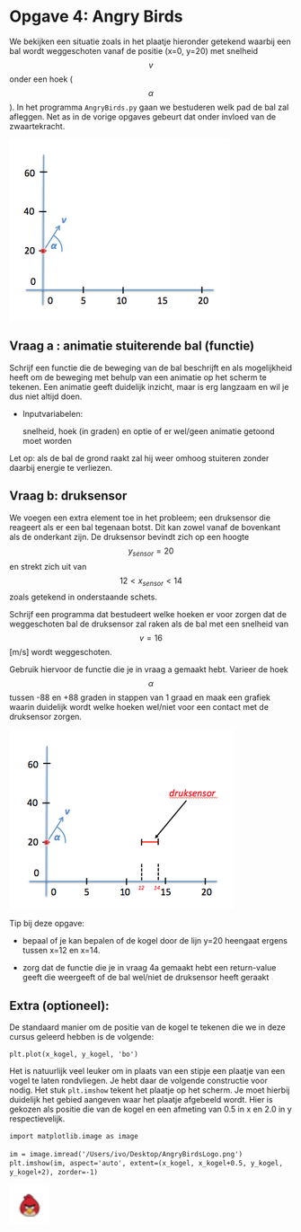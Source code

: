 # Opgave 4: Angry Birds

We bekijken een situatie zoals in het plaatje hieronder getekend waarbij 
een bal wordt weggeschoten vanaf de positie (x=0, y=20) met snelheid 
$$v$$ onder een hoek ($$\alpha$$). In het programma `AngryBirds.py` gaan 
we bestuderen welk pad de bal zal afleggen. Net as in de vorige opgaves 
gebeurt dat onder invloed van de zwaartekracht.

![](AngryBirdOverviewLeeg.png)


## Vraag a : animatie stuiterende bal (functie)

Schrijf een functie die de beweging van de bal beschrijft en als mogelijkheid 
heeft om de beweging met behulp van een animatie op het scherm te tekenen. Een
animatie geeft duidelijk inzicht, maar is erg langzaam en wil je dus niet altijd doen.

  - Inputvariabelen:
  
    snelheid, hoek (in graden) en optie of er wel/geen animatie getoond moet worden  

Let op: als de bal de grond raakt zal hij weer omhoog stuiteren zonder 
daarbij energie te verliezen.


## Vraag b: druksensor

We voegen een extra element toe in het probleem; een druksensor die reageert als 
er een bal tegenaan botst. Dit kan zowel vanaf de bovenkant als de onderkant zijn. 
De druksensor bevindt zich op een hoogte $$y_{sensor}=20$$ en strekt zich uit van 
$$12 < x_{sensor} < 14$$ zoals getekend in onderstaande schets.

Schrijf een programma dat bestudeert welke hoeken er voor zorgen dat de weggeschoten 
bal de druksensor zal raken als de bal met een snelheid van $$v=16$$ [m/s] wordt 
weggeschoten. 

Gebruik hiervoor de functie die je in vraag a gemaakt hebt. Varieer de hoek 
$$\alpha$$ tussen -88 en +88 graden in stappen van 1 graad en maak een grafiek waarin 
duidelijk wordt welke hoeken wel/niet voor een contact met de druksensor zorgen.

![](AngryBirdOverview.png)

Tip bij deze opgave:

   - bepaal of je kan bepalen of de kogel door de lijn y=20 heengaat 
     ergens tussen x=12 en x=14.

   - zorg dat de functie die je in vraag 4a gemaakt hebt een return-value geeft 
     die weergeeft of de bal wel/niet de druksensor heeft geraakt
   

## Extra (optioneel):

De standaard manier om de positie van de kogel te tekenen die we in deze cursus 
geleerd hebben is de volgende:

    plt.plot(x_kogel, y_kogel, 'bo')  

Het is natuurlijk veel leuker om in plaats van een stipje een plaatje van een 
vogel te laten rondvliegen. Je hebt daar de volgende constructie voor nodig. 
Het stuk `plt.imshow` tekent het plaatje op het scherm. Je moet hierbij duidelijk 
het gebied aangeven waar het plaatje afgebeeld wordt. Hier is gekozen als 
positie die van de kogel en een afmeting van 0.5 in x en 2.0 in y respectievelijk.

    import matplotlib.image as image

    im = image.imread('/Users/ivo/Desktop/AngryBirdsLogo.png')
    plt.imshow(im, aspect='auto', extent=(x_kogel, x_kogel+0.5, y_kogel, y_kogel+2), zorder=-1)

![](AngryBirdLogo.png)




